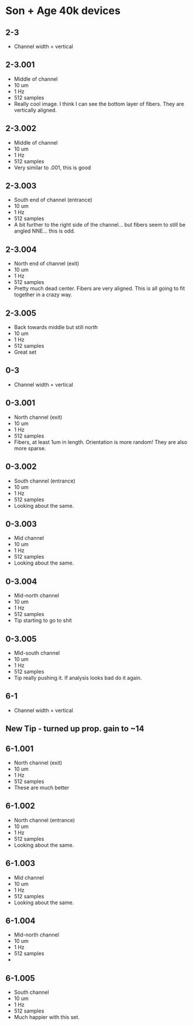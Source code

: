 # Son + Age 40k devices

## 2-3
* Channel width = vertical

## 2-3.001
* Middle of channel
* 10 um
* 1 Hz
* 512 samples
* Really cool image. I think I can see the bottom layer of fibers. They are vertically aligned.

## 2-3.002
* Middle of channel
* 10 um
* 1 Hz
* 512 samples
* Very similar to .001, this is good

## 2-3.003
* South end of channel (entrance)
* 10 um
* 1 Hz
* 512 samples
* A bit further to the right side of the channel... but fibers seem to still be angled NNE... this is odd.

## 2-3.004
* North end of channel (exit)
* 10 um
* 1 Hz
* 512 samples
* Pretty much dead center. Fibers are very aligned. This is all going to fit together in a crazy way.

## 2-3.005
* Back towards middle but still north
* 10 um
* 1 Hz
* 512 samples
* Great set

## 0-3
* Channel width = vertical

## 0-3.001
* North channel (exit)
* 10 um
* 1 Hz
* 512 samples
* Fibers, at least 1um in length. Orientation is more random! They are also more sparse.

## 0-3.002
* South channel (entrance)
* 10 um
* 1 Hz
* 512 samples
* Looking about the same.

## 0-3.003
* Mid channel
* 10 um
* 1 Hz
* 512 samples
* Looking about the same.

## 0-3.004
* Mid-north channel
* 10 um
* 1 Hz
* 512 samples
* Tip starting to go to shit

## 0-3.005
* Mid-south channel
* 10 um
* 1 Hz
* 512 samples
* Tip really pushing it. If analysis looks bad do it again.

## 6-1
* Channel width = vertical
## New Tip - turned up prop. gain to ~14

## 6-1.001
* North channel (exit)
* 10 um
* 1 Hz
* 512 samples
* These are much better


## 6-1.002
* North channel (entrance)
* 10 um
* 1 Hz
* 512 samples
* Looking about the same.

## 6-1.003
* Mid channel
* 10 um
* 1 Hz
* 512 samples
* Looking about the same.

## 6-1.004
* Mid-north channel
* 10 um
* 1 Hz
* 512 samples
* 

## 6-1.005
* South channel
* 10 um
* 1 Hz
* 512 samples
* Much happier with this set.

